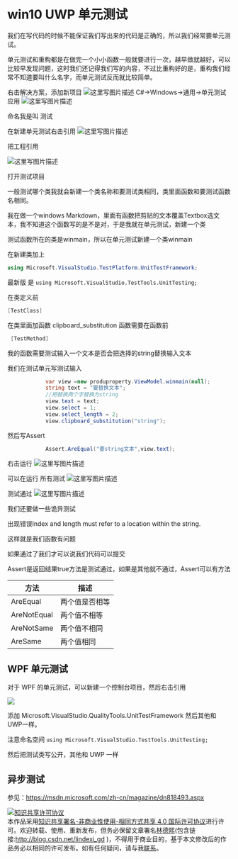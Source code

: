 # win10 UWP 单元测试

我们在写代码的时候不能保证我们写出来的代码是正确的，所以我们经常要单元测试。
<!--more-->

<div id="toc"></div>

单元测试和重构都是在做完一个小小函数一般就要进行一次，越早做就越好，可以比较早发现问题，这时我们还记得我们写的内容，不过比重构好的是，重构我们经常不知道要叫什么名字，而单元测试反而就比较简单。

右击解决方案，添加新项目
![这里写图片描述](http://img.blog.csdn.net/20160221134353215)
C#->Windows->通用->单元测试应用
![这里写图片描述](http://img.blog.csdn.net/20160221134516798)

命名我是叫 测试

在新建单元测试右击引用
![这里写图片描述](http://img.blog.csdn.net/20160221134604919)

把工程引用

![这里写图片描述](http://img.blog.csdn.net/20160221134652691)

打开测试项目

一般测试哪个类我就会新建一个类名称和要测试类相同，类里面函数和要测试函数名相同。

我在做一个windows Markdown，里面有函数把剪贴的文本覆盖Textbox选文本，我不知道这个函数写的是不是对，于是我就在单元测试，新建一个类

测试函数所在的类是winmain，所以在单元测试新建一个类winmain

在新建类加上

```csharp
using Microsoft.VisualStudio.TestPlatform.UnitTestFramework;
```

最新版 是 `using Microsoft.VisualStudio.TestTools.UnitTesting;`

在类定义前

```csharp
[TestClass]
```

在类里面加函数 clipboard_substitution
函数需要在函数前

```csharp
 [TestMethod]
```

我的函数需要测试输入一个文本是否会把选择的string替换输入文本

我们在测试单元写测试输入

```csharp
            var view =new produproperty.ViewModel.winmain(null);
            string text = "要替换文本";
            //把替换两个字替换为string
            view.text = text;
            view.select = 1;
            view.select_length = 2;
            view.clipboard_substitution("string");
```
然后写Assert

```csharp
            Assert.AreEqual("要string文本",view.text);
```
右击运行
![这里写图片描述](http://img.blog.csdn.net/20160221135932877)

可以在运行 所有测试
![这里写图片描述](http://img.blog.csdn.net/20160221140009378)

测试通过
![这里写图片描述](http://img.blog.csdn.net/20160221140153722)

我们还要做一些诡异测试

出现错误Index and length must refer to a location within the string.

这样就是我们函数有问题

如果通过了我们才可以说我们代码可以提交

Assert是返回结果true方法是测试通过，如果是其他就不通过，Assert可以有方法

|方法|描述|
|--|--|
|AreEqual|两个值是否相等|
|AreNotEqual|两个值不相等|
|AreNotSame|两个值不相同|
|AreSame|两个值相同|


## WPF 单元测试

对于 WPF 的单元测试，可以新建一个控制台项目，然后右击引用

![](https://ooo.0o0.ooo/2017/02/07/58998e2e7d476.jpg)

添加 Microsoft.VisualStudio.QualityTools.UnitTestFramework 然后其他和UWP一样。

注意命名空间 `using Microsoft.VisualStudio.TestTools.UnitTesting;`

然后把测试类写公开，其他和 UWP 一样


## 异步测试

参见：https://msdn.microsoft.com/zh-cn/magazine/dn818493.aspx


<a rel="license" href="http://creativecommons.org/licenses/by-nc-sa/4.0/"><img alt="知识共享许可协议" style="border-width:0" src="https://i.creativecommons.org/l/by-nc-sa/4.0/88x31.png" /></a><br />本作品采用<a rel="license" href="http://creativecommons.org/licenses/by-nc-sa/4.0/">知识共享署名-非商业性使用-相同方式共享 4.0 国际许可协议</a>进行许可。欢迎转载、使用、重新发布，但务必保留文章署名[林德熙](http://blog.csdn.net/lindexi_gd)(包含链接:http://blog.csdn.net/lindexi_gd )，不得用于商业目的，基于本文修改后的作品务必以相同的许可发布。如有任何疑问，请与我[联系](mailto:lindexi_gd@163.com)。




